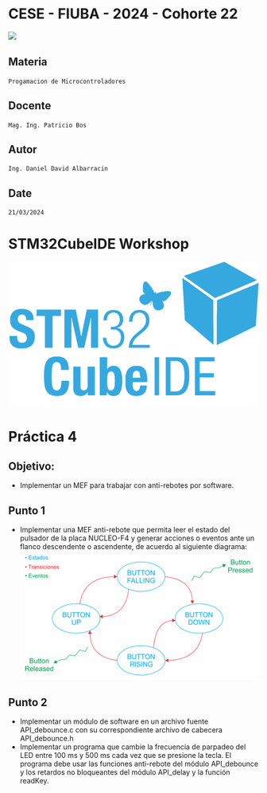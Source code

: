 # CESE - FIUBA - 2024 - Cohorte 22
![](/PdM_P3_Ej3/Docs/Images/CESE.png)
## Materia
    Progamacion de Microcontroladores
## Docente
    Mag. Ing. Patricio Bos
## Autor 
    Ing. Daniel David Albarracin
## Date
	21/03/2024

# STM32CubeIDE Workshop
![](/PdM_P4_Ej1/Docs/Images/ST14179_STM32CubeIDE.png)

# Práctica 4
## Objetivo:
- Implementar un MEF para trabajar con anti-rebotes por software.  
## Punto 1
- Implementar una MEF anti-rebote que permita leer el estado del pulsador de la 
placa NUCLEO-F4 y generar acciones o eventos ante un flanco descendente o ascendente, 
de acuerdo al siguiente diagrama:
![](/PdM_P4_Ej1/Docs/Images/PdM_P4_EJ1_FSM.png)
## Punto 2
- Implementar un módulo de software en un archivo fuente API_debounce.c con su 
correspondiente archivo de cabecera API_debounce.h
- Implementar un programa que cambie la frecuencia de parpadeo del LED entre 100 ms 
y 500 ms cada vez que se presione la tecla.  El programa debe usar las funciones 
anti-rebote del módulo API_debounce y los retardos no bloqueantes del módulo 
API_delay y la función readKey.
 
